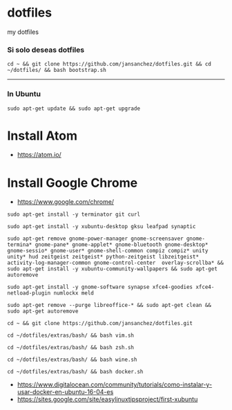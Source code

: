 dotfiles
========

my dotfiles

### Si solo deseas dotfiles

```
cd ~ && git clone https://github.com/jansanchez/dotfiles.git && cd ~/dotfiles/ && bash bootstrap.sh
```

---------------------------------------------------

### In Ubuntu

```
sudo apt-get update && sudo apt-get upgrade
```

# Install Atom
- https://atom.io/

# Install Google Chrome
- https://www.google.com/chrome/

```
sudo apt-get install -y terminator git curl
```

```
sudo apt-get install -y xubuntu-desktop gksu leafpad synaptic
```

```
sudo apt-get remove gnome-power-manager gnome-screensaver gnome-termina* gnome-pane* gnome-applet* gnome-bluetooth gnome-desktop* gnome-sessio* gnome-user* gnome-shell-common compiz compiz* unity unity* hud zeitgeist zeitgeist* python-zeitgeist libzeitgeist* activity-log-manager-common gnome-control-center  overlay-scrollba* && sudo apt-get install -y xubuntu-community-wallpapers && sudo apt-get autoremove
```

```
sudo apt-get install -y gnome-software synapse xfce4-goodies xfce4-netload-plugin numlockx meld
```

```
sudo apt-get remove --purge libreoffice-* && sudo apt-get clean && sudo apt-get autoremove
```

```
cd ~ && git clone https://github.com/jansanchez/dotfiles.git
```

```
cd ~/dotfiles/extras/bash/ && bash vim.sh
```

```
cd ~/dotfiles/extras/bash/ && bash zsh.sh
```

```
cd ~/dotfiles/extras/bash/ && bash wine.sh
```

```
cd ~/dotfiles/extras/bash/ && bash docker.sh
```

- https://www.digitalocean.com/community/tutorials/como-instalar-y-usar-docker-en-ubuntu-16-04-es
- https://sites.google.com/site/easylinuxtipsproject/first-xubuntu
